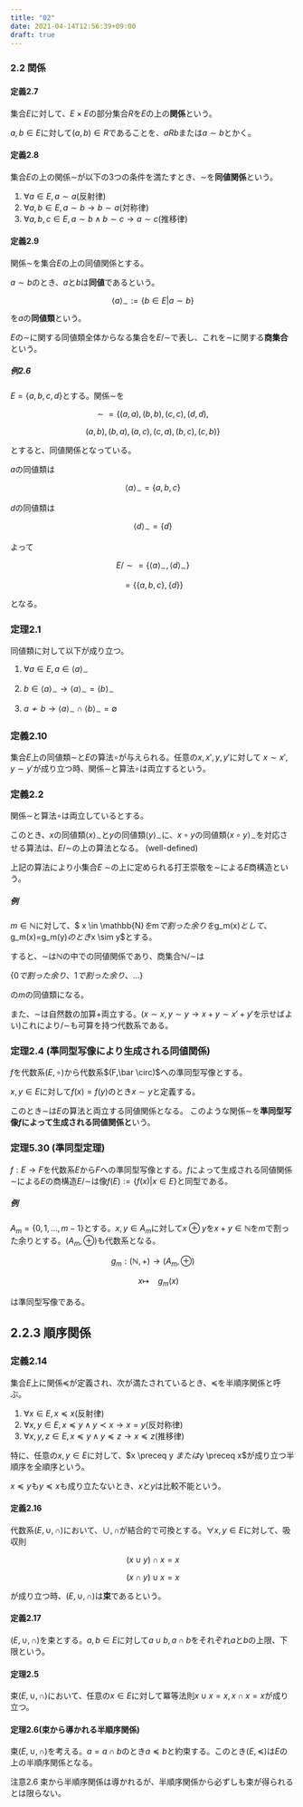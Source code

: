 ```yaml
---
title: "02"
date: 2021-04-14T12:56:39+09:00
draft: true
---
```


### 2.2 関係

#### 定義2.7

集合$E$に対して、$E\times E$の部分集合$R$を$E$の上の**関係**という。

$a,b \in E$に対して$(a,b) \in R$であることを、$a R b$または$a \sim b$とかく。

#### 定義2.8

集合$E$の上の関係$\sim$が以下の3つの条件を満たすとき、$\sim$を**同値関係**という。

1. $\forall a \in E, a \sim a$(反射律)
2. $\forall a,b \in E, a\sim b \to b \sim a$(対称律)
3. $\forall a,b,c \in E, a\sim b \wedge b \sim c \to a \sim c$(推移律)

#### 定義2.9

関係$\sim$を集合$E$の上の同値関係とする。

$a \sim b$のとき、$a$と$b$は**同値**であるという。

$$\langle a \rangle_\sim := \lbrace b \in E \vert a \sim b \rbrace$$を$a$の**同値類**という。

$E$の$\sim$に関する同値類全体からなる集合を$E / \sim$で表し、これを$\sim$に関する**商集合**という。

##### 例2.6

$E = \lbrace a,b,c,d \rbrace$とする。関係$\sim$を

$$\sim\ = \lbrace (a,a),(b,b),(c,c),(d,d),$$

$$(a,b),(b,a),(a,c),(c,a),(b,c),(c,b)\rbrace$$

とすると、同値関係となっている。

$a$の同値類は

$$\langle a\rangle _\sim = \lbrace a,b,c\rbrace$$

$d$の同値類は

$$\langle d \rangle _\sim = \lbrace d \rbrace$$

よって

$$E / \sim  =\lbrace\langle a \rangle _\sim,\langle d \rangle _\sim\rbrace $$

$$=\lbrace \lbrace a,b,c \rbrace, \lbrace d \rbrace \rbrace$$

となる。

### 定理2.1

同値類に対して以下が成り立つ。

1. $\forall a \in E, a \in \langle a \rangle _\sim$

2. $b \in \langle a \rangle _\sim \to \langle a \rangle _\sim = \langle b \rangle _\sim$

3. $a \not \sim b \to \langle a \rangle _\sim \cap \langle b \rangle _\sim = \emptyset$

### 定義2.10

集合$E$上の同値類$\sim$と$E$の算法$\circ$が与えられる。任意の$x,x',y,y'$に対して
$x \sim x',y \sim y'$が成り立つ時、関係$\sim$と算法$\circ$は両立するという。

### 定義2.2

関係$\sim$と算法$\circ$は両立しているとする。

このとき、$x$の同値類$\langle x \rangle _\sim$と$y$の同値類$\langle y\rangle _\sim$に、$x \circ y$の同値類$\langle x \circ y \rangle _\sim$を対応させる算法は、$E / \sim$の上の算法となる。
(well-defined)

上記の算法により小集合$E \ \sim$の上に定められる打王崇敬を$\sim$による$E$商構造という。

##### 例

$m \in \mathbb{N}$に対して、$ x \in \mathbb{N}$を$m$で割った余りを$g_m(x)$として、$g_m(x)=g_m(y)$のとき$x \sim y$とする。

すると、$\sim$は$\mathbb{N}$の中での同値関係であり、商集合$\mathbb{N} / \sim$は

$\lbrace 0で割った余り、1で割った余り、…\rbrace$

の$m$の同値類になる。

また、$\sim$は自然数の加算$+$両立する。($x\sim x,y\sim y \to x+y \sim x'+y'$を示せばよい)これにより$\mathbb / \sim$も可算を持つ代数系である。

### 定理2.4 (準同型写像により生成される同値関係)

$f$を代数系$(E,\circ)$から代数系$(F,\bar \circ)$への準同型写像とする。

$x,y \in E$に対して$f(x)=f(y)$のとき$x \sim y$と定義する。

このとき$\sim$は$E$の算法と両立する同値関係となる。
このような関係$\sim$を**準同型写像$f$によって生成される同値関係と**いう。

### 定理5.30 (準同型定理)

$f : E \to F$を代数系$E$から$F$への準同型写像とする。$f$によって生成される同値関係$\sim$による$E$の商構造$E / \sim$は像$f(E):=\lbrace f(x) \vert x \in E\rbrace$と同型である。

##### 例

$A_m = \lbrace 0,1,\ldots,m-1 \rbrace$とする。$x,y \in A_m$に対して$x \oplus y$を$x+y\in \mathbb{N}$を$m$で割った余りとする。$(A_m,\oplus)$も代数系となる。

$$g_m : (\mathbb{N}, +) \to (A_m, \oplus)$$

$$\ \ \ \ \ x \mapsto \ \ \ \ g_m(x)$$

は準同型写像である。

## 2.2.3 順序関係

### 定義2.14  

集合$E$上に関係$\preceq$が定義され、次が満たされているとき、$\preceq$を半順序関係と呼ぶ。

1. $\forall x \in E, x \preceq x$(反射律)
2. $\forall x,y \in E, x\preceq y\wedge y\prec x \to x = y$(反対称律)
3. $\forall x,y,z \in E, x\preceq y \wedge y \preceq z \to x \preceq z$(推移律)

特に、任意の$x,y \in E$に対して、$x \preceq y $または$y \preceq x$が成り立つ半順序を全順序という。

$x \preceq y$も$y \preceq x$も成り立たないとき、$x$と$y$は比較不能という。

#### 定義2.16

代数系$(E,\cup,\cap)$において、$\cup,\cap$が結合的で可換とする。$\forall x,y \in E$に対して、吸収則

$$(x \cup y) \cap x = x$$

$$ (x \cap y) \cup x = x$$

が成り立つ時、$(E,\cup,\cap)$は**束**であるという。

#### 定義2.17

$(E,\cup,\cap)$を束とする。$a,b\in E$に対して$a \cup b,a\cap b$をそれぞれ$a$と$b$の上限、下限という。

#### 定理2.5

束$(E,\cup,\cap)$において、任意の$x \in E$に対して冪等法則$x \cup x = x, x \cap x = x$が成り立つ。

#### 定理2.6(束から導かれる半順序関係)

束$(E,\cup,\cap)$を考える。$a = a \cap b$のとき$a \preceq b$と約束する。このとき$(E,\preceq)$は$E$の上の半順序関係となる。

注意2.6 束から半順序関係は導かれるが、半順序関係から必ずしも束が得られるとは限らない。

